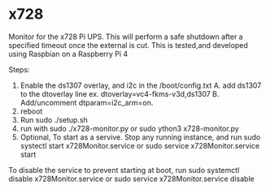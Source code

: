 # x728
Monitor for the x728 Pi UPS.
This will perform a safe shutdown after a specified timeout once the external is cut.
This is tested,and developed using Raspbian on a Raspberry Pi 4


Steps:
1.  Enable the ds1307 overlay, and i2c in the /boot/config.txt
  A. add ds1307 to the dtoverlay line
    ex. dtoverlay=vc4-fkms-v3d,ds1307
  B. Add/uncomment dtparam=i2c_arm=on.
2. reboot
3. Run sudo ./setup.sh
4. run with sudo ./x728-monitor.py or sudo ython3 x728-monitor.py
5. Optional,  To start as a servive.  Stop any running instance, and run
  sudo systectl start x728Monitor.service
  or
  sudo service x728Monitor.service start

To disable the service to prevent starting at boot, run
  sudo systemctl disable x728Monitor.service
  or
  sudo service x728Monitor.service disable
